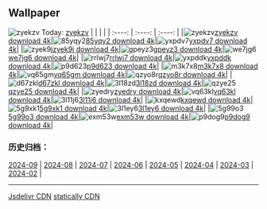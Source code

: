 ## Wallpaper
![zyekzv](https://w.wallhaven.cc/full/zy/wallhaven-zyekzv.jpg) Today: [zyekzv](https://th.wallhaven.cc/small/zy/zyekzv.jpg)
|      |      |      |
| :----: | :----: | :----: |
|![zyekzv](https://th.wallhaven.cc/small/zy/zyekzv.jpg)[zyekzv download 4k](https://wallhaven.cc/w/zyekzv)|![85yqy2](https://th.wallhaven.cc/small/85/85yqy2.jpg)[85yqy2 download 4k](https://wallhaven.cc/w/85yqy2)|![yxpdv7](https://th.wallhaven.cc/small/yx/yxpdv7.jpg)[yxpdv7 download 4k](https://wallhaven.cc/w/yxpdv7)|
|![zyek9j](https://th.wallhaven.cc/small/zy/zyek9j.jpg)[zyek9j download 4k](https://wallhaven.cc/w/zyek9j)|![gpeyz3](https://th.wallhaven.cc/small/gp/gpeyz3.jpg)[gpeyz3 download 4k](https://wallhaven.cc/w/gpeyz3)|![we7jg6](https://th.wallhaven.cc/small/we/we7jg6.jpg)[we7jg6 download 4k](https://wallhaven.cc/w/we7jg6)|
|![rrlwj7](https://th.wallhaven.cc/small/rr/rrlwj7.jpg)[rrlwj7 download 4k](https://wallhaven.cc/w/rrlwj7)|![yxpddk](https://th.wallhaven.cc/small/yx/yxpddk.jpg)[yxpddk download 4k](https://wallhaven.cc/w/yxpddk)|![p9d623](https://th.wallhaven.cc/small/p9/p9d623.jpg)[p9d623 download 4k](https://wallhaven.cc/w/p9d623)|
|![m3k7x8](https://th.wallhaven.cc/small/m3/m3k7x8.jpg)[m3k7x8 download 4k](https://wallhaven.cc/w/m3k7x8)|![vq65gm](https://th.wallhaven.cc/small/vq/vq65gm.jpg)[vq65gm download 4k](https://wallhaven.cc/w/vq65gm)|![qzyo8r](https://th.wallhaven.cc/small/qz/qzyo8r.jpg)[qzyo8r download 4k](https://wallhaven.cc/w/qzyo8r)|
|![d67zkl](https://th.wallhaven.cc/small/d6/d67zkl.jpg)[d67zkl download 4k](https://wallhaven.cc/w/d67zkl)|![3l18zd](https://th.wallhaven.cc/small/3l/3l18zd.jpg)[3l18zd download 4k](https://wallhaven.cc/w/3l18zd)|![qzye25](https://th.wallhaven.cc/small/qz/qzye25.jpg)[qzye25 download 4k](https://wallhaven.cc/w/qzye25)|
|![zyedry](https://th.wallhaven.cc/small/zy/zyedry.jpg)[zyedry download 4k](https://wallhaven.cc/w/zyedry)|![vq63kl](https://th.wallhaven.cc/small/vq/vq63kl.jpg)[vq63kl download 4k](https://wallhaven.cc/w/vq63kl)|![3l11j6](https://th.wallhaven.cc/small/3l/3l11j6.jpg)[3l11j6 download 4k](https://wallhaven.cc/w/3l11j6)|
|![kxqewd](https://th.wallhaven.cc/small/kx/kxqewd.jpg)[kxqewd download 4k](https://wallhaven.cc/w/kxqewd)|![5g9xk1](https://th.wallhaven.cc/small/5g/5g9xk1.jpg)[5g9xk1 download 4k](https://wallhaven.cc/w/5g9xk1)|![3l1ey6](https://th.wallhaven.cc/small/3l/3l1ey6.jpg)[3l1ey6 download 4k](https://wallhaven.cc/w/3l1ey6)|
|![5g99o3](https://th.wallhaven.cc/small/5g/5g99o3.jpg)[5g99o3 download 4k](https://wallhaven.cc/w/5g99o3)|![exm53w](https://th.wallhaven.cc/small/ex/exm53w.jpg)[exm53w download 4k](https://wallhaven.cc/w/exm53w)|![p9dog9](https://th.wallhaven.cc/small/p9/p9dog9.jpg)[p9dog9 download 4k](https://wallhaven.cc/w/p9dog9)|

### 历史归档：
[2024-09](https://github.com/april-projects/april-wallpaper/tree/main/picture/2024-09/) | [2024-08](https://github.com/april-projects/april-wallpaper/tree/main/picture/2024-08/) | [2024-07](https://github.com/april-projects/april-wallpaper/tree/main/picture/2024-07/) | [2024-06](https://github.com/april-projects/april-wallpaper/tree/main/picture/2024-06/) | [2024-05](https://github.com/april-projects/april-wallpaper/tree/main/picture/2024-05/) | [2024-04](https://github.com/april-projects/april-wallpaper/tree/main/picture/2024-04/) | [2024-03](https://github.com/april-projects/april-wallpaper/tree/main/picture/2024-03/) | [2024-02](https://github.com/april-projects/april-wallpaper/tree/main/picture/2024-02/) | 

---
[Jsdelivr CDN](https://cdn.jsdelivr.net/gh/april-projects/april-wallpaper/api.json)
[statically CDN](https://cdn.statically.io/gh/april-projects/april-wallpaper/main/api.json)